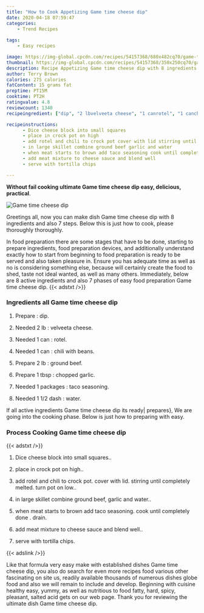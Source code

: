 ```yaml
---
title: "How to Cook Appetizing Game time cheese dip"
date: 2020-04-18 07:59:47
categories:
    - Trend Recipes
    
tags:
    - Easy recipes

image: https://img-global.cpcdn.com/recipes/54157368/680x482cq70/game-time-cheese-dip-recipe-main-photo.jpg
thumbnail: https://img-global.cpcdn.com/recipes/54157368/350x250cq70/game-time-cheese-dip-recipe-main-photo.jpg
description: Recipe Appetizing Game time cheese dip with 8 ingredients and 7 stages of easy cooking.
author: Terry Brown
calories: 275 calories
fatContent: 15 grams fat
preptime: PT15M
cooktime: PT2H
ratingvalue: 4.8
reviewcount: 1340
recipeingredient: ["dip", "2 lbvelveeta cheese", "1 canrotel", "1 canchili with beans", "2 lbground beef", "1 tbspchopped garlic", "1 packagestaco seasoning", "1 1/2 dashwater"]

recipeinstructions: 
      - Dice cheese block into small squares 
      - place in crock pot on high 
      - add rotel and chili to crock pot cover with lid stirring until completely melted turn pot on low 
      - in large skillet combine ground beef garlic and water 
      - when meat starts to brown add taco seasoning cook until completely done  drain 
      - add meat mixture to cheese sauce and blend well 
      - serve with tortilla chips

---
```




**Without fail cooking ultimate Game time cheese dip easy, delicious, practical**. 


![Game time cheese dip](https://img-global.cpcdn.com/recipes/54157368/680x482cq70/game-time-cheese-dip-recipe-main-photo.jpg "Game time cheese dip")




Greetings all, now you can make dish Game time cheese dip with 8 ingredients and also 7 steps. Below this is just how to cook, please thoroughly thoroughly.

In food preparation there are some stages that have to be done, starting to prepare ingredients, food preparation devices, and additionally understand exactly how to start from beginning to food preparation is ready to be served and also taken pleasure in. Ensure you has adequate time as well as no is considering something else, because will certainly create the food to shed, taste not ideal wanted, as well as many others. Immediately, below are 8 active ingredients and also 7 phases of easy food preparation Game time cheese dip.
{{< adstxt />}}

### Ingredients all Game time cheese dip


1. Prepare  : dip.

1. Needed 2 lb : velveeta cheese.

1. Needed 1 can : rotel.

1. Needed 1 can : chili with beans.

1. Prepare 2 lb : ground beef.

1. Prepare 1 tbsp : chopped garlic.

1. Needed 1 packages : taco seasoning.

1. Needed 1 1/2 dash : water.



If all active ingredients Game time cheese dip its ready| prepares}, We are going into the cooking phase. Below is just how to preparing with easy.

### Process Cooking Game time cheese dip

{{< adstxt />}}


1. Dice cheese block into small squares..



1. place in crock pot on high..



1. add rotel and chili to crock pot. cover with lid. stirring until completely melted. turn pot on low..



1. in large skillet combine ground beef, garlic and water..



1. when meat starts to brown add taco seasoning. cook until completely done . drain.



1. add meat mixture to cheese sauce and blend well..



1. serve with tortilla chips.





{{< adslink />}}

Like that formula very easy make with established dishes Game time cheese dip, you also do search for even more recipes food various other fascinating on site us, readily available thousands of numerous dishes globe food and also we will remain to include and develop. Beginning with cuisine healthy easy, yummy, as well as nutritious to food fatty, hard, spicy, pleasant, salted acid gets on our web page. Thank you for reviewing the ultimate dish Game time cheese dip.
